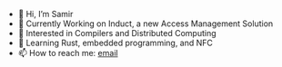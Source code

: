 - 👋 Hi, I’m Samir
- 👷 Currently Working on Induct, a new Access Management Solution
- 👀 Interested in Compilers and Distributed Computing
- 🌱 Learning Rust, embedded programming, and NFC
- 📫 How to reach me: [email](mailto:samir@kronsy.dev)

